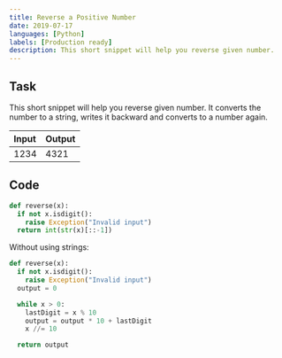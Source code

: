 ```yaml
---
title: Reverse a Positive Number
date: 2019-07-17
languages: [Python]
labels: [Production ready]
description: This short snippet will help you reverse given number.
---
```


## Task

This short snippet will help you reverse given number. It converts the number to a string, writes it backward and converts to a number again.

| Input | Output |
| :---- | :----- |
| 1234  | 4321   |

## Code

```python
def reverse(x):
  if not x.isdigit():
    raise Exception("Invalid input")
  return int(str(x)[::-1])
```

Without using strings:

```python
def reverse(x): 
  if not x.isdigit():
    raise Exception("Invalid input")
  output = 0

  while x > 0:
    lastDigit = x % 10
    output = output * 10 + lastDigit
    x //= 10

  return output
```
